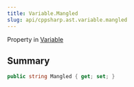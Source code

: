 ```yaml
---
title: Variable.Mangled
slug: api/cppsharp.ast.variable.mangled
---
```

Property in [Variable](/api/cppsharp/ast/variable)

## Summary



```csharp
public string Mangled { get; set; }
```

